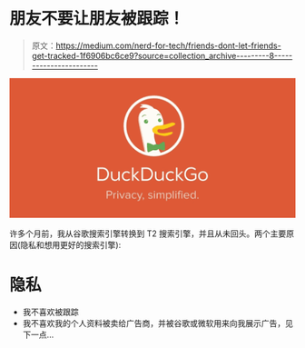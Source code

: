 # 朋友不要让朋友被跟踪！

> 原文：<https://medium.com/nerd-for-tech/friends-dont-let-friends-get-tracked-1f6906bc6ce9?source=collection_archive---------8----------------------->

![](img/cfa2172c7462b3ee5405934f52751433.png)

许多个月前，我从谷歌搜索引擎转换到 T2 搜索引擎，并且从未回头。两个主要原因(隐私和想用更好的搜索引擎):

# 隐私

*   我不喜欢被跟踪
*   我不喜欢我的个人资料被卖给广告商，并被谷歌或微软用来向我展示广告，见下一点…